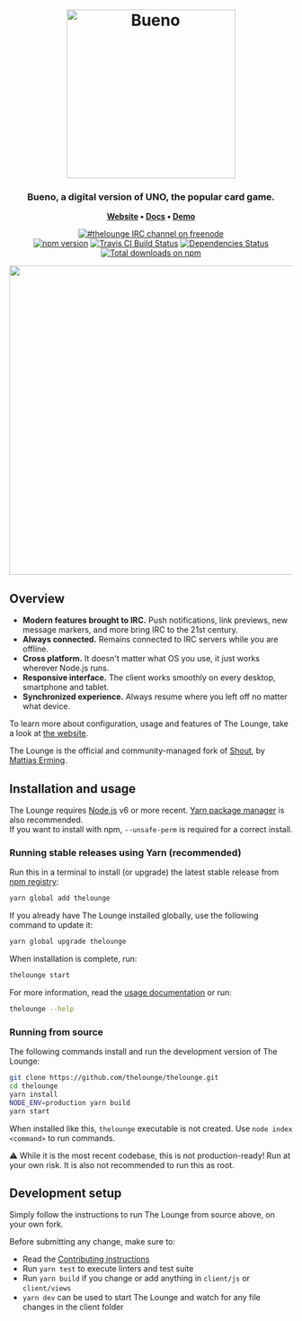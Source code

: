 <h1 align="center">
	<img
		width="300"
		alt="Bueno"
		src="https://github.com/TariqMedina/Bueno/blob/master/client/src/components/Jumbotron/bueno-logo.png">
</h1>

<h3 align="center">
	Bueno, a digital version of UNO, the popular card game.
</h3>

<p align="center">
	<strong>
		<a href="https://github.com/TariqMedina/Bueno">Website</a>
		•
		<a href="https://github.com/TariqMedina/Bueno">Docs</a>
		•
		<a href="https://demo.thelounge.chat/">Demo</a>
	</strong>
</p>
<p align="center">
	<a href="https://demo.thelounge.chat/"><img
		alt="#thelounge IRC channel on freenode"
		src="https://img.shields.io/badge/freenode-%23thelounge-415364.svg?colorA=ff9e18&style=flat-square"></a>
	<br>
	<a href="https://yarn.pm/thelounge"><img
		alt="npm version"
		src="https://img.shields.io/npm/v/thelounge.svg?style=flat-square&maxAge=3600"></a>
	<a href="https://travis-ci.com/thelounge/thelounge"><img
		alt="Travis CI Build Status"
		src="https://img.shields.io/travis/com/thelounge/thelounge/master.svg?style=flat-square&maxAge=60"></a>
	<a href="https://david-dm.org/thelounge/thelounge"><img
		alt="Dependencies Status"
		src="https://img.shields.io/david/thelounge/thelounge.svg?style=flat-square&maxAge=3600"></a>
	<a href="https://npm-stat.com/charts.html?package=thelounge&from=2016-02-12"><img
		alt="Total downloads on npm"
		src="https://img.shields.io/npm/dt/thelounge.svg?colorB=007dc7&style=flat-square&maxAge=3600"></a>
</p>

<p align="center">
	<img src="https://raw.githubusercontent.com/thelounge/thelounge.github.io/master/img/thelounge-screenshot.png" width="550">
</p>

## Overview

- **Modern features brought to IRC.** Push notifications, link previews, new message markers, and more bring IRC to the 21st century.
- **Always connected.** Remains connected to IRC servers while you are offline.
- **Cross platform.** It doesn't matter what OS you use, it just works wherever Node.js runs.
- **Responsive interface.** The client works smoothly on every desktop, smartphone and tablet.
- **Synchronized experience.** Always resume where you left off no matter what device.

To learn more about configuration, usage and features of The Lounge, take a look at [the website](https://thelounge.chat).

The Lounge is the official and community-managed fork of [Shout](https://github.com/erming/shout), by [Mattias Erming](https://github.com/erming).

## Installation and usage

The Lounge requires [Node.js](https://nodejs.org/) v6 or more recent.
[Yarn package manager](https://yarnpkg.com/) is also recommended.  
If you want to install with npm, `--unsafe-perm` is required for a correct install.

### Running stable releases using Yarn (recommended)

Run this in a terminal to install (or upgrade) the latest stable release from
[npm registry](https://www.npmjs.com/):

```sh
yarn global add thelounge
```

If you already have The Lounge installed globally, use the following command to update it:

```sh
yarn global upgrade thelounge
```

When installation is complete, run:

```sh
thelounge start
```

For more information, read the [usage documentation](https://thelounge.chat/docs/usage) or run:

```sh
thelounge --help
```

### Running from source

The following commands install and run the development version of The Lounge:

```sh
git clone https://github.com/thelounge/thelounge.git
cd thelounge
yarn install
NODE_ENV=production yarn build
yarn start
```

When installed like this, `thelounge` executable is not created. Use `node index <command>` to run commands.

⚠️ While it is the most recent codebase, this is not production-ready! Run at
your own risk. It is also not recommended to run this as root.

## Development setup

Simply follow the instructions to run The Lounge from source above, on your own
fork.

Before submitting any change, make sure to:

- Read the [Contributing instructions](https://github.com/thelounge/thelounge/blob/master/.github/CONTRIBUTING.md#contributing)
- Run `yarn test` to execute linters and test suite
- Run `yarn build` if you change or add anything in `client/js` or `client/views`
- `yarn dev` can be used to start The Lounge and watch for any file changes in the client folder
